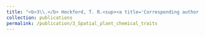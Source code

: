 ```yaml
---
title: "<b>3\\.</b> Heckford, T. R.<sup><a title='Corresponding author'>✉</a></sup>, Leroux, S. J., Vander Wal, E., <u>Rizzuto, M.</u>, Balluffi-Fry, J., Richmond, I. C., Wiersma, Y. F. [in review]. **Does where you live influence what you’re made of? Spatial correlates of chemical traits across commonly occurring boreal plants.**"
collection: publications
permalink: /publication/3_Spatial_plant_chemical_traits
---
```

